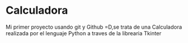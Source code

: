 # Calculadora
Mi primer proyecto usando git y Github =D,se trata de una Calculadora
realizada por el lenguaje Python a traves de la librearia Tkinter
